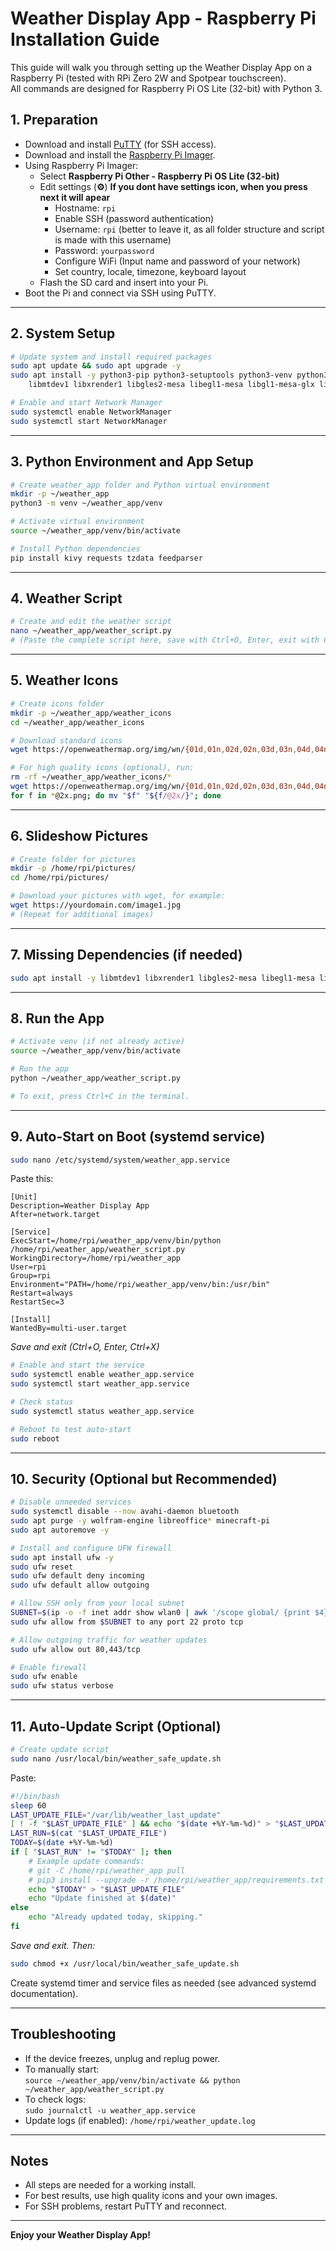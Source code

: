 # Weather Display App - Raspberry Pi Installation Guide

This guide will walk you through setting up the Weather Display App on a Raspberry Pi (tested with RPi Zero 2W and Spotpear touchscreen).  
All commands are designed for Raspberry Pi OS Lite (32-bit) with Python 3.

## 1. Preparation

- Download and install [PuTTY](https://www.chiark.greenend.org.uk/~sgtatham/putty/latest.html) (for SSH access).
- Download and install the [Raspberry Pi Imager](https://www.raspberrypi.com/software/).
- Using Raspberry Pi Imager:
  - Select **Raspberry Pi Other - Raspberry Pi OS Lite (32-bit)**
  - Edit settings (**⚙️**)  **If you dont have settings icon, when you press next it will apear**
    - Hostname: `rpi`
    - Enable SSH (password authentication)
    - Username: `rpi` (better to leave it, as all folder structure and script is made with this username)
    - Password: `yourpassword`
    - Configure WiFi (Input name and password of your network)
    - Set country, locale, timezone, keyboard layout
  - Flash the SD card and insert into your Pi.
- Boot the Pi and connect via SSH using PuTTY.

---

## 2. System Setup

```bash
# Update system and install required packages
sudo apt update && sudo apt upgrade -y
sudo apt install -y python3-pip python3-setuptools python3-venv python3-dbus network-manager \
    libmtdev1 libxrender1 libgles2-mesa libegl1-mesa libgl1-mesa-glx libsdl2-dev mesa-utils

# Enable and start Network Manager
sudo systemctl enable NetworkManager
sudo systemctl start NetworkManager
```

---

## 3. Python Environment and App Setup

```bash
# Create weather_app folder and Python virtual environment
mkdir -p ~/weather_app
python3 -m venv ~/weather_app/venv

# Activate virtual environment
source ~/weather_app/venv/bin/activate

# Install Python dependencies
pip install kivy requests tzdata feedparser
```

---

## 4. Weather Script

```bash
# Create and edit the weather script
nano ~/weather_app/weather_script.py
# (Paste the complete script here, save with Ctrl+O, Enter, exit with Ctrl+X)
```

---

## 5. Weather Icons

```bash
# Create icons folder
mkdir -p ~/weather_app/weather_icons
cd ~/weather_app/weather_icons

# Download standard icons
wget https://openweathermap.org/img/wn/{01d,01n,02d,02n,03d,03n,04d,04n,09d,09n,10d,10n,11d,11n,13d,13n,50d,50n}.png

# For high quality icons (optional), run:
rm -rf ~/weather_app/weather_icons/*
wget https://openweathermap.org/img/wn/{01d,01n,02d,02n,03d,03n,04d,04n,09d,09n,10d,10n,11d,11n,13d,13n,50d,50n}@2x.png
for f in *@2x.png; do mv "$f" "${f/@2x/}"; done
```

---

## 6. Slideshow Pictures

```bash
# Create folder for pictures
mkdir -p /home/rpi/pictures/
cd /home/rpi/pictures/

# Download your pictures with wget, for example:
wget https://yourdomain.com/image1.jpg
# (Repeat for additional images)
```

---

## 7. Missing Dependencies (if needed)

```bash
sudo apt install -y libmtdev1 libxrender1 libgles2-mesa libegl1-mesa libgl1-mesa-glx libsdl2-dev mesa-utils
```

---

## 8. Run the App

```bash
# Activate venv (if not already active)
source ~/weather_app/venv/bin/activate

# Run the app
python ~/weather_app/weather_script.py

# To exit, press Ctrl+C in the terminal.
```

---

## 9. Auto-Start on Boot (systemd service)

```bash
sudo nano /etc/systemd/system/weather_app.service
```

Paste this:
```
[Unit]
Description=Weather Display App
After=network.target

[Service]
ExecStart=/home/rpi/weather_app/venv/bin/python /home/rpi/weather_app/weather_script.py
WorkingDirectory=/home/rpi/weather_app
User=rpi
Group=rpi
Environment="PATH=/home/rpi/weather_app/venv/bin:/usr/bin"
Restart=always
RestartSec=3

[Install]
WantedBy=multi-user.target
```

_Save and exit (Ctrl+O, Enter, Ctrl+X)_

```bash
# Enable and start the service
sudo systemctl enable weather_app.service
sudo systemctl start weather_app.service

# Check status
sudo systemctl status weather_app.service

# Reboot to test auto-start
sudo reboot
```

---

## 10. Security (Optional but Recommended)

```bash
# Disable unneeded services
sudo systemctl disable --now avahi-daemon bluetooth
sudo apt purge -y wolfram-engine libreoffice* minecraft-pi
sudo apt autoremove -y

# Install and configure UFW firewall
sudo apt install ufw -y
sudo ufw reset
sudo ufw default deny incoming
sudo ufw default allow outgoing

# Allow SSH only from your local subnet
SUBNET=$(ip -o -f inet addr show wlan0 | awk '/scope global/ {print $4}')
sudo ufw allow from $SUBNET to any port 22 proto tcp

# Allow outgoing traffic for weather updates
sudo ufw allow out 80,443/tcp

# Enable firewall
sudo ufw enable
sudo ufw status verbose
```

---

## 11. Auto-Update Script (Optional)

```bash
# Create update script
sudo nano /usr/local/bin/weather_safe_update.sh
```
Paste:
```bash
#!/bin/bash
sleep 60
LAST_UPDATE_FILE="/var/lib/weather_last_update"
[ ! -f "$LAST_UPDATE_FILE" ] && echo "$(date +%Y-%m-%d)" > "$LAST_UPDATE_FILE"
LAST_RUN=$(cat "$LAST_UPDATE_FILE")
TODAY=$(date +%Y-%m-%d)
if [ "$LAST_RUN" != "$TODAY" ]; then
    # Example update commands:
    # git -C /home/rpi/weather_app pull
    # pip3 install --upgrade -r /home/rpi/weather_app/requirements.txt
    echo "$TODAY" > "$LAST_UPDATE_FILE"
    echo "Update finished at $(date)"
else
    echo "Already updated today, skipping."
fi
```
_Save and exit. Then:_
```bash
sudo chmod +x /usr/local/bin/weather_safe_update.sh
```

Create systemd timer and service files as needed (see advanced systemd documentation).

---

## Troubleshooting

- If the device freezes, unplug and replug power.
- To manually start:  
  `source ~/weather_app/venv/bin/activate && python ~/weather_app/weather_script.py`
- To check logs:  
  `sudo journalctl -u weather_app.service`
- Update logs (if enabled): `/home/rpi/weather_update.log`

---

## Notes

- All steps are needed for a working install.
- For best results, use high quality icons and your own images.
- For SSH problems, restart PuTTY and reconnect.

---

**Enjoy your Weather Display App!**
